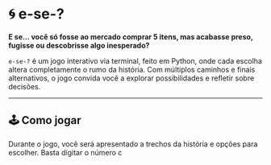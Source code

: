 # 🌀 e-se-?

**E se... você só fosse ao mercado comprar 5 itens, mas acabasse preso, fugisse ou descobrisse algo inesperado?**

`e-se-?` é um jogo interativo via terminal, feito em Python, onde cada escolha altera completamente o rumo da história. Com múltiplos caminhos e finais alternativos, o jogo convida você a explorar possibilidades e refletir sobre decisões.

---

## 🕹️ Como jogar

Durante o jogo, você será apresentado a trechos da história e opções para escolher. Basta digitar o número c